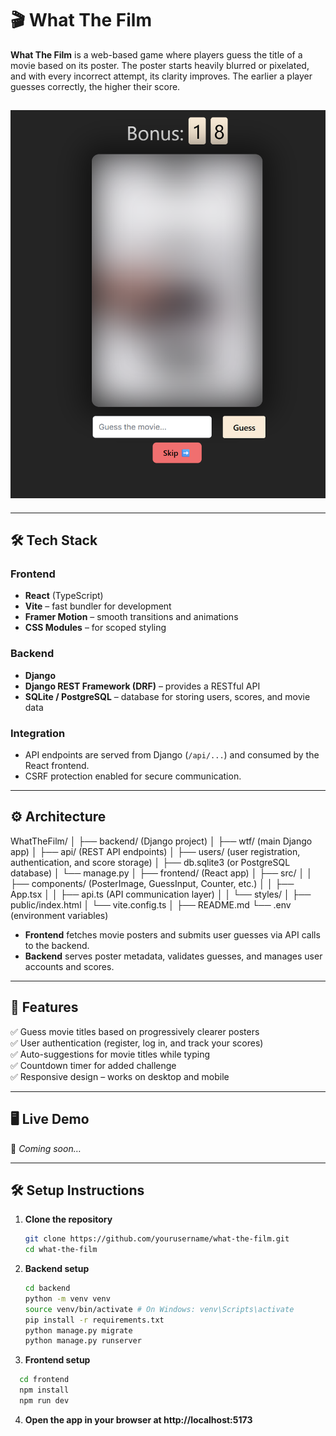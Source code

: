 # 🎬 What The Film

**What The Film** is a web-based game where players guess the title of a movie based on its poster. The poster starts heavily blurred or pixelated, and with every incorrect attempt, its clarity improves. The earlier a player guesses correctly, the higher their score.

## ![What The Film Example](./readMe_pictures/What_The_Film_Screen_1.png)

---

## 🛠 Tech Stack

### Frontend

- **React** (TypeScript)
- **Vite** – fast bundler for development
- **Framer Motion** – smooth transitions and animations
- **CSS Modules** – for scoped styling

### Backend

- **Django**
- **Django REST Framework (DRF)** – provides a RESTful API
- **SQLite / PostgreSQL** – database for storing users, scores, and movie data

### Integration

- API endpoints are served from Django (`/api/...`) and consumed by the React frontend.
- CSRF protection enabled for secure communication.

---

## ⚙️ Architecture

WhatTheFilm/
│
├── backend/ (Django project)
│ ├── wtf/ (main Django app)
│ ├── api/ (REST API endpoints)
│ ├── users/ (user registration, authentication, and score storage)
│ ├── db.sqlite3 (or PostgreSQL database)
│ └── manage.py
│
├── frontend/ (React app)
│ ├── src/
│ │ ├── components/ (PosterImage, GuessInput, Counter, etc.)
│ │ ├── App.tsx
│ │ ├── api.ts (API communication layer)
│ │ └── styles/
│ ├── public/index.html
│ └── vite.config.ts
│
├── README.md
└── .env (environment variables)

- **Frontend** fetches movie posters and submits user guesses via API calls to the backend.
- **Backend** serves poster metadata, validates guesses, and manages user accounts and scores.

---

## 🚀 Features

✅ Guess movie titles based on progressively clearer posters  
✅ User authentication (register, log in, and track your scores)  
✅ Auto-suggestions for movie titles while typing  
✅ Countdown timer for added challenge  
✅ Responsive design – works on desktop and mobile

---

## 🖥 Live Demo

🚧 _Coming soon…_

---

## 🛠 Setup Instructions

1. **Clone the repository**

   ```bash
   git clone https://github.com/yourusername/what-the-film.git
   cd what-the-film
   ```

2. **Backend setup**
   ```bash
   cd backend
   python -m venv venv
   source venv/bin/activate # On Windows: venv\Scripts\activate
   pip install -r requirements.txt
   python manage.py migrate
   python manage.py runserver
   ```
3. **Frontend setup**

```bash
  cd frontend
  npm install
  npm run dev
```

4. **Open the app in your browser at http://localhost:5173**
